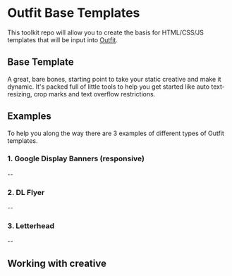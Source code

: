 # Outfit Base Templates

This toolkit repo will allow you to create the basis for HTML/CSS/JS templates that will be input into <a href="https://outfit.io">Outfit</a>.

## Base Template
A great, bare bones, starting point to take your static creative and make it dynamic. It's packed full of little tools to help you get started like auto text-resizing, crop marks and text overflow restrictions. 

## Examples
To help you along the way there are 3 examples of different types of Outfit templates. 

### 1. Google Display Banners (responsive)
-- 

### 2. DL Flyer
-- 

### 3. Letterhead
--

## Working with creative
